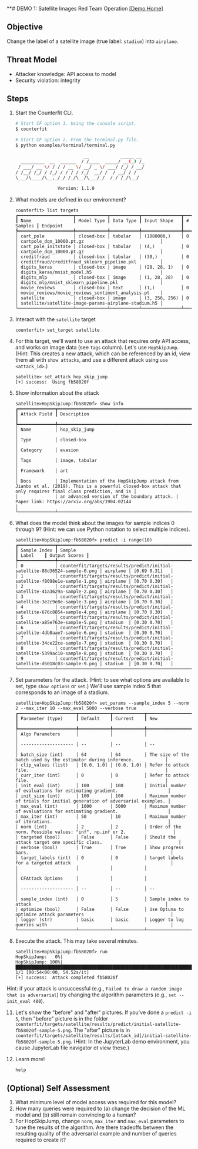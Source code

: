 **# DEMO 1: Satellite Images Red Team Operation
[[Demo Home]](./README.md)

## Objective
Change the label of a satellite image (true label: `stadium`) into `airplane`.

## Threat Model
- Attacker knowledge: API access to model
- Security violation: integrity

## Steps

1. Start the Counterfit CLI.
    ```bash
    # Start CF option 1. Using the console script.
    $ counterfit 
   
    # Start CF option 2. From the terminal.py file.
    $ python examples/terminal/terminal.py
   
                              __            _____ __
      _________  __  ______  / /____  _____/ __(_) /_
     / ___/ __ \/ / / / __ \/ __/ _ \/ ___/ /_/ / __/
    / /__/ /_/ / /_/ / / / / /_/  __/ /  / __/ / /
    \___/\____/\__,_/_/ /_/\__/\___/_/  /_/ /_/\__/

                    Version: 1.1.0
    ```

2. What models are defined in our environment?
    ```
    counterfit> list targets 
   ┏━━━━━━━━━━━━━━━━━━━━━┳━━━━━━━━━━━━┳━━━━━━━━━━━┳━━━━━━━━━━━━━━━┳━━━━━━━━━━━┳━━━━━━━━━━━━━━━━━━━━━━━━━━━━━━━━━━━━━━━━━━━━━━━━━━━━━━┓
   ┃ Name                ┃ Model Type ┃ Data Type ┃ Input Shape   ┃ # Samples ┃ Endpoint                                             ┃
   ┡━━━━━━━━━━━━━━━━━━━━━╇━━━━━━━━━━━━╇━━━━━━━━━━━╇━━━━━━━━━━━━━━━╇━━━━━━━━━━━╇━━━━━━━━━━━━━━━━━━━━━━━━━━━━━━━━━━━━━━━━━━━━━━━━━━━━━━┩
   │ cart_pole           │ closed-box │ tabular   │ (1080000,)    │ 0         │ cartpole_dqn_10000.pt.gz                             │
   │ cart_pole_initstate │ closed-box │ tabular   │ (4,)          │ 0         │ cartpole_dqn_10000.pt.gz                             │
   │ creditfraud         │ closed-box │ tabular   │ (30,)         │ 0         │ creditfraud/creditfraud_sklearn_pipeline.pkl         │
   │ digits_keras        │ closed-box │ image     │ (28, 28, 1)   │ 0         │ digits_keras/mnist_model.h5                          │
   │ digits_mlp          │ closed-box │ image     │ (1, 28, 28)   │ 0         │ digits_mlp/mnist_sklearn_pipeline.pkl                │
   │ movie_reviews       │ closed-box │ text      │ (1,)          │ 0         │ movie_reviews/movie_reviews_sentiment_analysis.pt    │
   │ satellite           │ closed-box │ image     │ (3, 256, 256) │ 0         │ satellite/satellite-image-params-airplane-stadium.h5 │
   └─────────────────────┴────────────┴───────────┴───────────────┴───────────┴──────────────────────────────────────────────────────┘
    ```

3. Interact with the `satellite` target
    ```
    counterfit> set_target satellite
    ```


4. For this target, we'll want to use an attack that requires only API access, and works on image data (see `Tags` column).  Let's use `HopSkipJump`.  (Hint: This creates a new attack, which can be referenced by an id, view them all with `show attacks`, and use a different attack using `use <attack_id>`.)
    ```
    satellite> set_attack hop_skip_jump 
    [+] success:  Using fb58020f
    ```


5. Show information about the attack
    ```
    satellite>HopSkipJump:fb58020f> show info
    ┏━━━━━━━━━━━━━━┳━━━━━━━━━━━━━━━━━━━━━━━━━━━━━━━━━━━━━━━━━━━━━━━━━━━━━━━━━━━━━━━━━━━━━━━━━━━━━━━━━━━━━━━━━━━━━━━━━━━━━━━━━━━━━━━━━━━━━━━━━━━━━━━━━━━━━━━━━━━━━━━━━━━━━━━━━━━┓
    ┃ Attack Field ┃ Description                                                                                                                                               ┃
    ┡━━━━━━━━━━━━━━╇━━━━━━━━━━━━━━━━━━━━━━━━━━━━━━━━━━━━━━━━━━━━━━━━━━━━━━━━━━━━━━━━━━━━━━━━━━━━━━━━━━━━━━━━━━━━━━━━━━━━━━━━━━━━━━━━━━━━━━━━━━━━━━━━━━━━━━━━━━━━━━━━━━━━━━━━━━━┩
    │ Name         │ hop_skip_jump                                                                                                                                             │
    │ Type         │ closed-box                                                                                                                                                │
    │ Category     │ evasion                                                                                                                                                   │
    │ Tags         │ image, tabular                                                                                                                                            │
    │ Framework    │ art                                                                                                                                                       │
    │ Docs         │ Implementation of the HopSkipJump attack from Jianbo et al. (2019). This is a powerful closed-box attack that only requires final class prediction, and is │
    │              │ an advanced version of the boundary attack. | Paper link: https://arxiv.org/abs/1904.02144                                                                │
    └──────────────┴───────────────────────────────────────────────────────────────────────────────────────────────────────────────────────────────────────────────────────────┘
    ```


6. What does the model think about the images for sample indices 0 through 9? (Hint: we can use Python notation to select multiple indices).
    ```
    satellite>HopSkipJump:fb58020f> predict -i range(10)
    ┏━━━━━━━━━━━━━━┳━━━━━━━━━━━━━━━━━━━━━━━━━━━━━━━━━━━━━━━━━━━━━━━━━━━━━━━━━━━━━━━━━━━━━━━━━━━━┳━━━━━━━━━━┳━━━━━━━━━━━━━━━┓
    ┃ Sample Index ┃ Sample                                                                     ┃ Label    ┃ Output Scores ┃
    ┡━━━━━━━━━━━━━━╇━━━━━━━━━━━━━━━━━━━━━━━━━━━━━━━━━━━━━━━━━━━━━━━━━━━━━━━━━━━━━━━━━━━━━━━━━━━━╇━━━━━━━━━━╇━━━━━━━━━━━━━━━┩
    │ 0            │ counterfit/targets/results/predict/initial-satellite-88d36524-sample-0.png │ airplane │ [0.69 0.31]   │
    │ 1            │ counterfit/targets/results/predict/initial-satellite-f8098e1e-sample-1.png │ airplane │ [0.70 0.30]   │
    │ 2            │ counterfit/targets/results/predict/initial-satellite-41a3629a-sample-2.png │ airplane │ [0.70 0.30]   │
    │ 3            │ counterfit/targets/results/predict/initial-satellite-3e2c9e8e-sample-3.png │ airplane │ [0.70 0.30]   │
    │ 4            │ counterfit/targets/results/predict/initial-satellite-676c8854-sample-4.png │ airplane │ [0.70 0.30]   │
    │ 5            │ counterfit/targets/results/predict/initial-satellite-a85e763e-sample-5.png │ stadium  │ [0.30 0.70]   │
    │ 6            │ counterfit/targets/results/predict/initial-satellite-4db8aae7-sample-6.png │ stadium  │ [0.30 0.70]   │
    │ 7            │ counterfit/targets/results/predict/initial-satellite-34ce22ce-sample-7.png │ stadium  │ [0.30 0.70]   │
    │ 8            │ counterfit/targets/results/predict/initial-satellite-5399ac10-sample-8.png │ stadium  │ [0.30 0.70]   │
    │ 9            │ counterfit/targets/results/predict/initial-satellite-d5018c03-sample-9.png │ stadium  │ [0.30 0.70]   │
    └──────────────┴────────────────────────────────────────────────────────────────────────────┴──────────┴───────────────┘
    ```


7. Set parameters for the attack.  (Hint: to see what options are available to set, type `show options` or `set`.)  We'll use sample index 5 that corresponds to an image of a stadium.
    ```
    satellite>HopSkipJump:fb58020f> set_params --sample_index 5 --norm 2 --max_iter 10 --max_eval 5000 --verbose true
    ┏━━━━━━━━━━━━━━━━━━━━━━┳━━━━━━━━━━━━┳━━━━━━━━━━━━┳━━━━━━━━━━━━━━━━━━━━━━━━━━━━━━━━━━━━━━━━━━━━━━━━━━━━━━━━━━━━━━━━━━━━━━━━━━┓
    ┃ Parameter (type)     ┃ Default    ┃ Current    ┃ New                                                                      ┃
    ┡━━━━━━━━━━━━━━━━━━━━━━╇━━━━━━━━━━━━╇━━━━━━━━━━━━╇━━━━━━━━━━━━━━━━━━━━━━━━━━━━━━━━━━━━━━━━━━━━━━━━━━━━━━━━━━━━━━━━━━━━━━━━━━┩
    │ Algo Parameters      │            │            │                                                                          │
    │ -------------------- │ --         │ --         │ --                                                                       │
    │ batch_size (int)     │ 64         │ 64         │ The size of the batch used by the estimator during inference.            │
    │ clip_values (list)   │ [0.0, 1.0] │ (0.0, 1.0) │ Refer to attack file.                                                    │
    │ curr_iter (int)      │ 0          │ 0          │ Refer to attack file.                                                    │
    │ init_eval (int)      │ 100        │ 100        │ Initial number of evaluations for estimating gradient.                   │
    │ init_size (int)      │ 100        │ 100        │ Maximum number of trials for initial generation of adversarial examples. │
    │ max_eval (int)       │ 1000       │ 5000       │ Maximum number of evaluations for estimating gradient.                   │
    │ max_iter (int)       │ 50         │ 10         │ Maximum number of iterations.                                            │
    │ norm (int)           │ 2          │ 2          │ Order of the norm. Possible values: "inf", np.inf or 2.                  │
    │ targeted (bool)      │ False      │ False      │ Should the attack target one specific class.                             │
    │ verbose (bool)       │ True       │ True       │ Show progress bars.                                                      │
    │ target_labels (int)  │ 0          │ 0          │ target labels for a targeted attack                                      │
    │                      │            │            │                                                                          │
    │ CFAttack Options     │            │            │                                                                          │
    │ -------------------- │ --         │ --         │ --                                                                       │
    │ sample_index (int)   │ 0          │ 5          │ Sample index to attack                                                   │
    │ optimize (bool)      │ False      │ False      │ Use Optuna to optimize attack parameters                                 │
    │ logger (str)         │ basic      │ basic      │ Logger to log queries with                                               │
    └──────────────────────┴────────────┴────────────┴──────────────────────────────────────────────────────────────────────────┘
    ```


8. Execute the attack.  This may take several minutes.
    ```
    satellite>HopSkipJump:fb58020f> run
    HopSkipJump:   0%|   
    HopSkipJump: 100%|████████████████████████████████████████████████████████████████████████████████████████████████████████████████████████████| 1/1 [00:54<00:00, 54.52s/it]
    [+] success:  Attack completed fb58020f
    ```
  Hint: if your attack is unsuccessful (e.g., `Failed to draw a random image that is adversarial`) try changing the algorithm parameters (e.g., `set --init_eval 400`).

11. Let's show the "before" and "after" pictures.  If you've done a `predict -i 5`, then "before" picture is in the folder `counterfit/targets/satellite/results/predict/initial-satellite-fb58020f-sample-5.png`.  The "after" picture is in `counterfit/targets/satellite/results/[attack_id]/initial-satellite-fb58020f-sample-5.png`. (Hint: In the JupyterLab demo environment, you cause JupyterLab file navigator ot view these.)


12. Learn more!
    ```
    help
    ```

## (Optional) Self Assessment
1. What minimum level of model access was required for this model?
2. How many queries were required to (a) change the decision of the ML model and (b) still remain convincing to a human?
3. For HopSkipJump, change `norm`, `max_iter` and `max_eval` parameters to tune the results of the algorithm.  Are there tradeoffs between the resulting quality of the adversarial example and number of queries required to create it?
